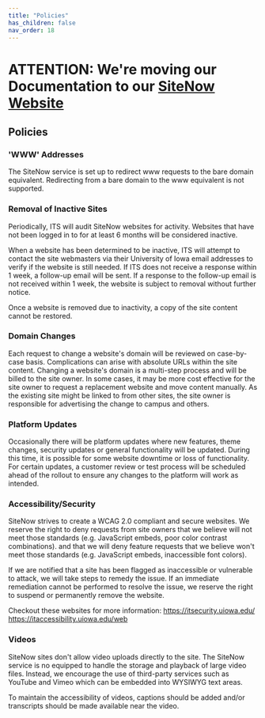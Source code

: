 ```yaml
---
title: "Policies"
has_children: false
nav_order: 18
---
```

# ATTENTION: We're moving our Documentation to our [SiteNow Website](http://sitenow.uiowa.edu/policies)

## Policies

### 'WWW' Addresses

The SiteNow service is set up to redirect www requests to the bare domain equivalent. Redirecting from a bare domain to the www equivalent is not supported.


### Removal of Inactive Sites

Periodically, ITS will audit SiteNow websites for activity. Websites that have not been logged in to for at least 6 months will be considered inactive.

When a website has been determined to be inactive, ITS will attempt to contact the site webmasters via their University of Iowa email addresses to verify if the website is still needed. If ITS does not receive a response within 1 week, a follow-up email will be sent. If a response to the follow-up email is not received within 1 week, the website is subject to removal without further notice.

Once a website is removed due to inactivity, a copy of the site content cannot be restored.

### Domain Changes

Each request to change a website's domain will be reviewed on case-by-case basis. Complications can arise with absolute URLs within the site content. Changing a website's domain is a multi-step process and will be billed to the site owner. In some cases, it may be more cost effective for the site owner to request a replacement website and move content manually. As the existing site might be linked to from other sites, the site owner is responsible for advertising the change to campus and others.

### Platform Updates

Occasionally there will be platform updates where new features, theme changes, security updates or general functionality will be updated. During this time, it is possible for some website downtime or loss of functionality. For certain updates, a customer review or test process will be scheduled ahead of the rollout to ensure any changes to the platform will work as intended.

### Accessibility/Security

SiteNow strives to create a WCAG 2.0 compliant and secure websites. We reserve the right to deny requests from site owners that we believe will not meet those standards (e.g. JavaScript embeds, poor color contrast combinations). and that we will deny feature requests that we believe won't meet those standards (e.g. JavaScript embeds, inaccessible font colors).

If we are notified that a site has been flagged as inaccessible or vulnerable to attack, we will take steps to remedy the issue. If an immediate remediation cannot be performed to resolve the issue, we reserve the right to suspend or permanently remove the website.

Checkout these websites for more information:
https://itsecurity.uiowa.edu/
https://itaccessibility.uiowa.edu/web

### Videos

SiteNow sites don't allow video uploads directly to the site. The SiteNow service is no equipped to handle the storage and playback of large video files. Instead, we encourage the use of third-party services such as YouTube and Vimeo which can be embedded into WYSIWYG text areas.

To maintain the accessibility of videos, captions should be added and/or transcripts should be made available near the video.
